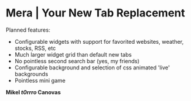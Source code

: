 # Mera | Your New Tab Replacement

Planned features:
* Configurable widgets with support for favorited websites, weather, stocks, RSS, etc
* Much larger widget grid than default new tabs
* No pointless second search bar (yes, my friends)
* Configurable background and selection of css animated 'live' backgrounds
* Pointless mini game







**Mikel _t0rrro_ Canovas**